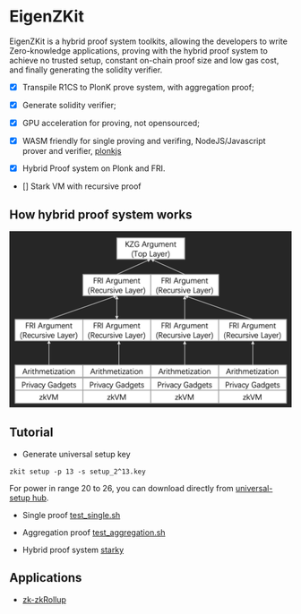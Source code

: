 # EigenZKit

EigenZKit is a hybrid proof system toolkits, allowing the developers to write Zero-knowledge applications, proving with the hybrid proof system to achieve no trusted setup, constant on-chain proof size and low gas cost, and finally generating the solidity verifier.

* [x] Transpile R1CS to PlonK prove system, with aggregation proof;

* [x] Generate solidity verifier;

* [x] GPU acceleration for proving, not opensourced; 

* [x] WASM friendly for single proving and verifing, NodeJS/Javascript prover and verifier, [plonkjs](https://github.com/0xEigenLabs/plonkjs)

* [x] Hybrid Proof system on Plonk and FRI.

* [] Stark VM with recursive proof

## How hybrid proof system works

![mixed-proof-system](./docs/mixed-proof-system.png)


## Tutorial
* Generate universal setup key
```
zkit setup -p 13 -s setup_2^13.key
```
For power in range 20 to 26, you can download directly from [universal-setup hub](https://universal-setup.ams3.digitaloceanspaces.com).

* Single proof
[test_single.sh](./test/test_single.sh)

* Aggregation proof
[test_aggregation.sh](./test/test_aggregation.sh)

* Hybrid proof system
[starky](./starky)

## Applications
* [zk-zkRollup](https://github.com/0xEigenLabs/zk-zkrollup)
